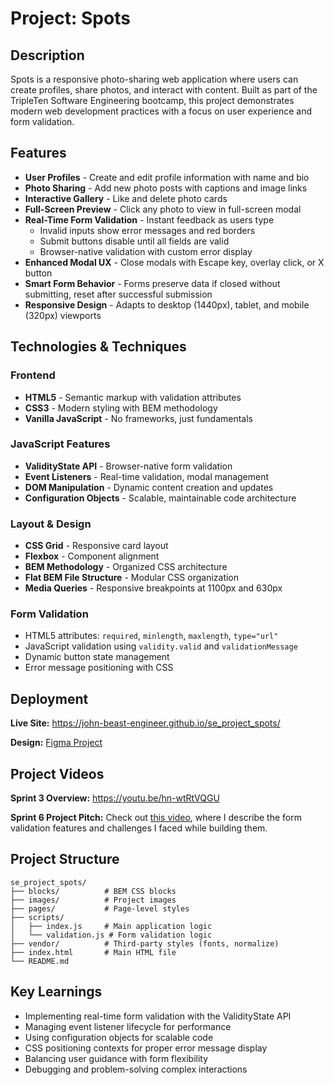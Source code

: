 # Project: Spots

## Description

Spots is a responsive photo-sharing web application where users can create profiles, share photos, and interact with content. Built as part of the TripleTen Software Engineering bootcamp, this project demonstrates modern web development practices with a focus on user experience and form validation.

## Features

- **User Profiles** - Create and edit profile information with name and bio
- **Photo Sharing** - Add new photo posts with captions and image links
- **Interactive Gallery** - Like and delete photo cards
- **Full-Screen Preview** - Click any photo to view in full-screen modal
- **Real-Time Form Validation** - Instant feedback as users type
  - Invalid inputs show error messages and red borders
  - Submit buttons disable until all fields are valid
  - Browser-native validation with custom error display
- **Enhanced Modal UX** - Close modals with Escape key, overlay click, or X button
- **Smart Form Behavior** - Forms preserve data if closed without submitting, reset after successful submission
- **Responsive Design** - Adapts to desktop (1440px), tablet, and mobile (320px) viewports

## Technologies & Techniques

### **Frontend**

- **HTML5** - Semantic markup with validation attributes
- **CSS3** - Modern styling with BEM methodology
- **Vanilla JavaScript** - No frameworks, just fundamentals

### **JavaScript Features**

- **ValidityState API** - Browser-native form validation
- **Event Listeners** - Real-time validation, modal management
- **DOM Manipulation** - Dynamic content creation and updates
- **Configuration Objects** - Scalable, maintainable code architecture

### **Layout & Design**

- **CSS Grid** - Responsive card layout
- **Flexbox** - Component alignment
- **BEM Methodology** - Organized CSS architecture
- **Flat BEM File Structure** - Modular CSS organization
- **Media Queries** - Responsive breakpoints at 1100px and 630px

### **Form Validation**

- HTML5 attributes: `required`, `minlength`, `maxlength`, `type="url"`
- JavaScript validation using `validity.valid` and `validationMessage`
- Dynamic button state management
- Error message positioning with CSS

## Deployment

**Live Site:** https://john-beast-engineer.github.io/se_project_spots/

**Design:** [Figma Project](https://www.figma.com/file/BBNm2bC3lj8QQMHlnqRsga/Sprint-3-Project-%E2%80%94-Spots?type=design&node-id=2%3A60&mode=design&t=afgNFybdorZO6cQo-1)

## Project Videos

**Sprint 3 Overview:** https://youtu.be/hn-wtRtVQGU

**Sprint 6 Project Pitch:** Check out [this video](https://www.loom.com/share/8eade87e1ffd4cd8a94e175bc87dc9c8?sid=97904749-869a-48a2-a606-f31c828df450), where I describe the form validation features and challenges I faced while building them.

## Project Structure

```
se_project_spots/
├── blocks/          # BEM CSS blocks
├── images/          # Project images
├── pages/           # Page-level styles
├── scripts/
│   ├── index.js     # Main application logic
│   └── validation.js # Form validation logic
├── vendor/          # Third-party styles (fonts, normalize)
├── index.html       # Main HTML file
└── README.md
```

## Key Learnings

- Implementing real-time form validation with the ValidityState API
- Managing event listener lifecycle for performance
- Using configuration objects for scalable code
- CSS positioning contexts for proper error message display
- Balancing user guidance with form flexibility
- Debugging and problem-solving complex interactions
